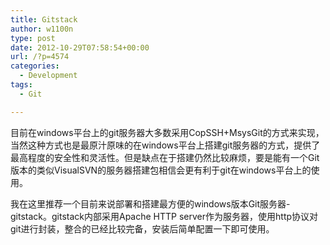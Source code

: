 ```yaml
---
title: Gitstack
author: w1100n
type: post
date: 2012-10-29T07:58:54+00:00
url: /?p=4574
categories:
  - Development
tags:
  - Git

---
```

目前在windows平台上的git服务器大多数采用CopSSH+MsysGit的方式来实现，当然这种方式也是最原汁原味的在windows平台上搭建git服务器的方式，提供了最高程度的安全性和灵活性。但是缺点在于搭建仍然比较麻烦，要是能有一个Git版本的类似VisualSVN的服务器搭建包相信会更有利于git在windows平台上的使用。
  
我在这里推荐一个目前来说部署和搭建最方便的windows版本Git服务器-gitstack。gitstack内部采用Apache HTTP server作为服务器，使用http协议对git进行封装，整合的已经比较完备，安装后简单配置一下即可使用。